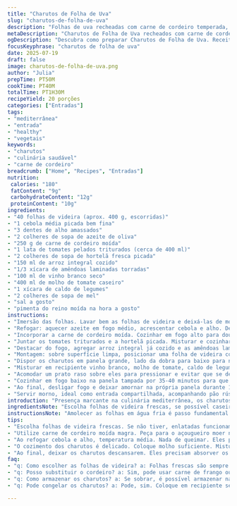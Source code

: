 ```yaml
---
title: "Charutos de Folha de Uva"
slug: "charutos-de-folha-de-uva"
description: "Folhas de uva recheadas com carne de cordeiro temperada, arroz integral e pinhões dourados. Cozidas lentamente em molho leve de tomate com toque de mel e vinho branco seco. Receita adaptada para evitar lactose, glúten, ovos e produtos lácteos, mantendo textura firme e sabor marcante. Preparo inclui maceração da folha para reduzir amargor, mistura de ingredientes suculentos e finalização com cozimento delicado que garante suculência nas folhas e equilíbrio dos recheios. Serve como entrada aquecida, ótima para encontros e refeições leves."
metaDescription: "Charutos de Folha de Uva recheados com carne de cordeiro e arroz integral. Receita saudável e deliciosa da culinária mediterrânea"
ogDescription: "Descubra como preparar Charutos de Folha de Uva. Receitinha deliciosa e saudável, perfeita para compartilhar em boa companhia."
focusKeyphrase: "charutos de folha de uva"
date: 2025-07-19
draft: false
image: charutos-de-folha-de-uva.png
author: "Julia"
prepTime: PT50M
cookTime: PT40M
totalTime: PT1H30M
recipeYield: 20 porções
categories: ["Entradas"]
tags:
- "mediterrânea"
- "entrada"
- "healthy"
- "vegetais"
keywords:
- "charutos"
- "culinária saudável"
- "carne de cordeiro"
breadcrumb: ["Home", "Recipes", "Entradas"]
nutrition: 
 calories: "180"
 fatContent: "9g"
 carbohydrateContent: "12g"
 proteinContent: "10g"
ingredients:
- "40 folhas de videira (aprox. 400 g, escorridas)"
- "1 cebola média picada bem fina"
- "3 dentes de alho amassados"
- "2 colheres de sopa de azeite de oliva"
- "250 g de carne de cordeiro moída"
- "1 lata de tomates pelados triturados (cerca de 400 ml)"
- "2 colheres de sopa de hortelã fresca picada"
- "150 ml de arroz integral cozido"
- "1/3 xícara de amêndoas laminadas torradas"
- "100 ml de vinho branco seco"
- "400 ml de molho de tomate caseiro"
- "1 xícara de caldo de legumes"
- "2 colheres de sopa de mel"
- "sal a gosto"
- "pimenta do reino moída na hora a gosto"
instructions:
- "Imersão das folhas. Lavar bem as folhas de videira e deixá-las de molho em água fria por 1 hora e 15 minutos para amaciar e eliminar o excesso de amargor. Remover delicadamente os talos grossos, se presentes."
- "Refogar: aquecer azeite em fogo médio, acrescentar cebola e alho. Deixar murchar até ficarem transparentes, uns 8 minutos, mexendo para não queimar."
- "Incorporar a carne de cordeiro moída. Cozinhar em fogo alto para dourar bem, mexendo e quebrando pedaços. Deixar evaporar a água que soltar, uns 7 minutos."
- "Juntar os tomates triturados e a hortelã picada. Misturar e cozinhar até reduzir e engrossar, cerca de 6 minutos."
- "Destacar do fogo, agregar arroz integral já cozido e as amêndoas laminadas. Ajustar sal e pimenta. Misturar bem para uniformizar o recheio."
- "Montagem: sobre superfície limpa, posicionar uma folha de videira com a parte brilhante para baixo. Colocar uma colher de sopa cheia do recheio no centro. Dobrar lateralmente as bordas e enrolar firmemente desde a base para formar cilindro compacto. Repetir com o restante dos ingredientes."
- "Dispor os charutos em panela grande, lado da dobra para baixo para não abrir no cozimento, toda a superfície alinhada para otimizar espaço."
- "Misturar em recipiente vinho branco, molho de tomate, caldo de legumes e mel até homogeneizar. Derramar essa mistura sobre os charutos, cobrindo completamente."
- "Acomodar um prato raso sobre eles para pressionar e evitar que se desfaçam na fervura."
- "Cozinhar em fogo baixo na panela tampada por 35-40 minutos para que absorvam sabor sem perder a textura."
- "Ao final, desligar fogo e deixar amornar na própria panela durante 10 minutos antes de servir."
- "Servir morno, ideal como entrada compartilhada, acompanhando pão rústico ou salada fresca."
introduction: "Presença marcante na culinária mediterrânea, os charutos de folha de videira atravessaram séculos e países. A combinação simples de folhas verdes recheadas com carne, arroz e especiarias resulta em mistura de texturas e sabores ricos, onde os distintos temperos naturais falam mais alto que complicações. A absorção lenta dos líquidos traz umidade e aromas na medida certa. Aqui, carne de cordeiro substitui a tradicional de vitela, acrescentando sabor mais intenso e profundo. Arroz integral oferece leveza na mordida e fibras extras. Pinhões deram lugar às amêndoas laminadas, tostadas para crocância a mais. O vinho branco seco corta a gordura, o mel suaviza a acidez do molho. Processo envolve técnica antiga de amaciar a folha para facilitar enrolar, garantindo cápsula firme e macia ao mesmo tempo. Cozimento delicado evita que folhas rasguem, preservando cada unidade para o momento da mesa. Porções equilibradas, servidas mornas, promovem gostinho caseiro e acolhedor, boas para dividir com amigos em dias de preguiça culinária."
ingredientsNote: "Escolha folhas de videira frescas, se possível caseiras ou de produtores locais, para garantir frescor e evitar amargor exacerbado. Se usar enlatadas, enxágue bem e deixe de molho para remover o excesso de sal e conservantes. O arroz integral, pré-cozido, mantém corpo ao recheio e confere textura mais firme, evitando desmanchar durante o preparo. Cordeiro moído precisa estar fresco e magro para não deixar o recheio oleoso demais – peça ao açougueiro para triturar na hora. Amêndoas laminadas aproveitam uma torrada leve em frigideira seca para liberar aroma, substituição interessante aos pignons tradicionais por sabor e textura. O molho de tomate caseiro com baixo teor de açúcar evita doçura artificial. Mel no lugar da cassonade cria leve toque de caramelo natural, trazendo complexidade que harmoniza com o tom ácido do vinho branco seco. Sal e pimenta devem ser ajustados conforme gosto pessoal, sempre lembrando que o caldo leva só tempero leve para não sobrepor. Azeite extra virgem de boa qualidade ajuda na base do refogado. Hortelã fresca, mais rara de encontrar, adiciona frescor, podendo usar salsinha se preferir versão mais neutra."
instructionsNote: "Amolecer as folhas em água fria é passo fundamental para facilitar a manipulação e remover o gosto amargo que pode desconfortar ao paladar. Cortar os talos grosseiros ajuda na hora da montagem, evitando rasgos indesejados. O refogado precisa atingir ponto onde a cebola está translúcida e o alho perfuma, mas sem dourar excessivamente para não amargar. Dourar a carne em fogo forte sela os sucos, proporcionando sabor e textura melhores. Toma cuidado para cozinhar até evaporar o excesso de líquido, assim o recheio não fica aguado. Receita altera os tomates tradicionais para versão pelada e triturada, equilibrando textura do molho. O cozimento rápido após introduzir o tomate espessa o recheio, facilitando a montagem. O vinho branco, misturado ao molho, não entra diretamente no refogado, sendo usado no cozimento final para aromas delicados. Enrolar firme é essencial para que o interior não escape, e o lado dobrado para baixo ajuda a manter o formato. Panela e prato pressionador evitam movimento, prevenindo rasgos e perda de recheio durante o cozimento suave, que deve ser paciente para absorção gradual dos sabores. Deixar repousar é mais que um capricho: contribui para acertar texturas e juntar sabores antes de servir morno, que é a melhor temperatura para entrada."
tips:
- "Escolha folhas de videira frescas. Se não tiver, enlatadas funcionam. Mas cuidado! Enxágue bem. Isso tira o sal e conservantes. Talos grossos devem ser removidos. Assim, ficam mais fáceis de enrolar."
- "Utilize carne de cordeiro moída magra. Peça para o açougueiro moer na hora. Isso garante frescor. O recheio não deve ser oleoso. Isso contribuí para a textura. Misture bem todos os ingredientes do recheio, nada de deixar grumos."
- "Ao refogar cebola e alho, temperatura média. Nada de queimar. Eles precisam murchar. Deve ficar transparente. Isso solta o aroma. Muita atenção na hora de dourar a carne. Fogo alto ajuda, mas cuidado para não deixar seco. O ideal é que evapore bem."
- "O cozimento dos charutos é delicado. Coloque molho suficiente. Mistura de vinho branco e molho de tomate é essencial. O prato precisa de um peso em cima. Isso evita que os charutos desmanchem. Cozinhar em fogo baixo por 35-40 minutos, paciência é chave aqui."
- "Ao final, deixar os charutos descansarem. Eles precisam absorver os sabores. Servir morno é o pico de sabor. Para acompanhar pão rústico ou salada fresca. Pode usar também uma farofinha bem temperada."
faq:
- "q: Como escolher as folhas de videira? a: Folhas frescas são sempre melhores. Pode meter na água fria. Para amaciar. Se enlatadas, enxágue bem. Retira o sal em excesso."
- "q: Posso substituir o cordeiro? a: Sim, pode usar carne de frango ou até de porco. O sabor muda, mas a receita ainda funciona. Atente ao grau de gordura. Assim, fique esperto no recheio."
- "q: Como armazenar os charutos? a: Se sobrar, é possível armazenar na geladeira. Coloque em recipiente fechado. Dura até 3 dias. Reaqueça em fogo baixo, com molho. Isso preserva a textura."
- "q: Pode congelar os charutos? a: Pode, sim. Coloque em recipiente seguro. Isso é prático. Pode congelar por até 3 meses. Descongele na geladeira e aqueça devagar."

---
```

